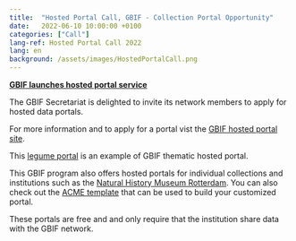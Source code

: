 ```yaml
---
title:  "Hosted Portal Call, GBIF - Collection Portal Opportunity"
date:   2022-06-10 10:00:00 +0100
categories: ["Call"]
lang-ref: Hosted Portal Call 2022
lang: en
background: /assets/images/HostedPortalCall.png
---
```



**[GBIF launches hosted portal service](https://www.gbif.org/news/5D3ijLXMbpiZDBj0y0z1J/gbif-launches-hosted-portal-service)**

The GBIF Secretariat is delighted to invite its network members to apply for hosted data portals.

For more information and to apply for a portal vist the [GBIF hosted portal site](https://www.gbif.org/hosted-portals).

This [legume portal](https://www.legumedata.org/) is an  example of GBIF thematic hosted portal. 

This GBIF program also offers hosted portals for individual collections and institutions such as the [Natural History Museum Rotterdam](https://specimens.hetnatuurhistorisch.nl/). You can also check out the [ACME template](https://hp-nhc-template.gbif-staging.org/) that can be used to build your customized portal.

These portals are free and and only require that the institution share data with the GBIF network.
